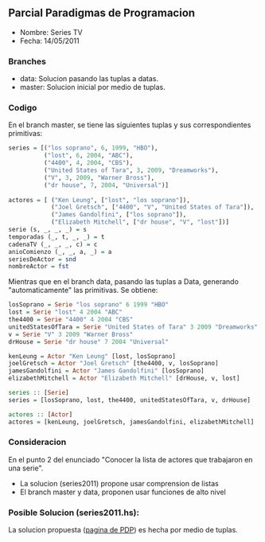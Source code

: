 ## Parcial Paradigmas de Programacion
- Nombre: Series TV
- Fecha: 14/05/2011

### Branches
- data: Solucion pasando las tuplas a datas.
- master: Solucion inicial por medio de tuplas.

### Codigo

En el branch master, se tiene las siguientes tuplas y sus correspondientes primitivas:
```haskell
series = [("los soprano", 6, 1999, "HBO"),
          ("lost", 6, 2004, "ABC"),
          ("4400", 4, 2004, "CBS"), 
          ("United States of Tara", 3, 2009, "Dreamworks"),
          ("V", 3, 2009, "Warner Bross"),
          ("dr house", 7, 2004, "Universal")]
          
actores = [ ("Ken Leung", ["lost", "los soprano"]),
            ("Joel Gretsch", ["4400", "V", "United States of Tara"]),
            ("James Gandolfini", ["los soprano"]),
            ("Elizabeth Mitchell", ["dr house", "V", "lost"])]
serie (s, _, _, _) = s
temporadas (_, t, _, _) = t
cadenaTV (_, _, _, c) = c	
anioComienzo (_, _, a, _) = a
seriesDeActor = snd
nombreActor = fst
```
Mientras que en el branch data, pasando las tuplas a Data, generando "automaticamente" las primitivas. Se obtiene:
```haskell
losSoprano = Serie "los soprano" 6 1999 "HBO"
lost = Serie "lost" 4 2004 "ABC"
the4400 = Serie "4400" 4 2004 "CBS"
unitedStatesOfTara = Serie "United States of Tara" 3 2009 "Dreamworks"
v = Serie "V" 3 2009 "Warner Bross"
drHouse = Serie "dr house" 7 2004 "Universal"

kenLeung = Actor "Ken Leung" [lost, losSoprano]
joelGretsch = Actor "Joel Gretsch" [the4400, v, losSoprano]
jamesGandolfini = Actor "James Gandolfini" [losSoprano]
elizabethMitchell = Actor "Elizabeth Mitchell" [drHouse, v, lost]

series :: [Serie]
series = [losSoprano, lost, the4400, unitedStatesOfTara, v, drHouse] 

actores :: [Actor]
actores = [kenLeung, joelGretsch, jamesGandolfini, elizabethMitchell] 
```
### Consideracion

En el punto 2 del enunciado "Conocer la lista de actores que trabajaron en una serie".
  - La solucion (series2011) propone usar comprension de listas
  - El branch master y data, proponen usar funciones de alto nivel

### Posible Solucion (series2011.hs):

La solucion propuesta ([pagina de PDP](https://sites.google.com/site/paradigmasdeprogramacion/material/parciales/FUN_Series_20111C.pdf?attredirects=1)) es hecha por medio de tuplas.


